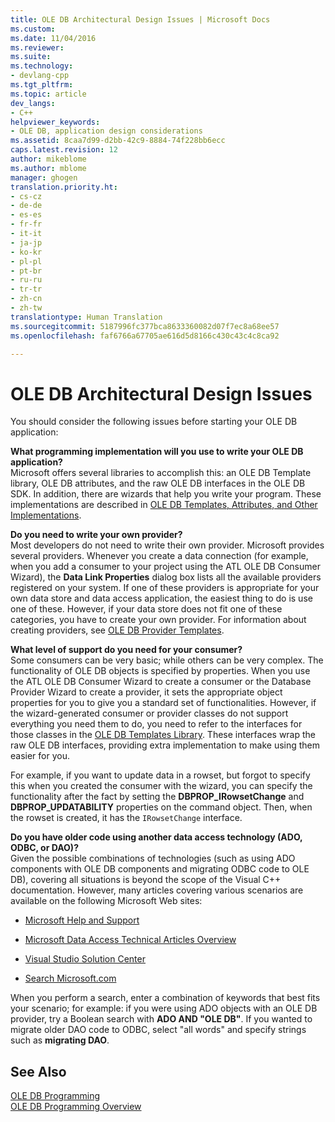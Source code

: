 ```yaml
---
title: OLE DB Architectural Design Issues | Microsoft Docs
ms.custom: 
ms.date: 11/04/2016
ms.reviewer: 
ms.suite: 
ms.technology:
- devlang-cpp
ms.tgt_pltfrm: 
ms.topic: article
dev_langs:
- C++
helpviewer_keywords:
- OLE DB, application design considerations
ms.assetid: 8caa7d99-d2bb-42c9-8884-74f228bb6ecc
caps.latest.revision: 12
author: mikeblome
ms.author: mblome
manager: ghogen
translation.priority.ht:
- cs-cz
- de-de
- es-es
- fr-fr
- it-it
- ja-jp
- ko-kr
- pl-pl
- pt-br
- ru-ru
- tr-tr
- zh-cn
- zh-tw
translationtype: Human Translation
ms.sourcegitcommit: 5187996fc377bca8633360082d07f7ec8a68ee57
ms.openlocfilehash: faf6766a67705ae616d5d8166c430c43c4c8ca92

---
```

# OLE DB Architectural Design Issues
You should consider the following issues before starting your OLE DB application:  
  
 **What programming implementation will you use to write your OLE DB application?**  
 Microsoft offers several libraries to accomplish this: an OLE DB Template library, OLE DB attributes, and the raw OLE DB interfaces in the OLE DB SDK. In addition, there are wizards that help you write your program. These implementations are described in [OLE DB Templates, Attributes, and Other Implementations](../../data/oledb/ole-db-templates-attributes-and-other-implementations.md).  
  
 **Do you need to write your own provider?**  
 Most developers do not need to write their own provider. Microsoft provides several providers. Whenever you create a data connection (for example, when you add a consumer to your project using the ATL OLE DB Consumer Wizard), the **Data Link Properties** dialog box lists all the available providers registered on your system. If one of these providers is appropriate for your own data store and data access application, the easiest thing to do is use one of these. However, if your data store does not fit one of these categories, you have to create your own provider. For information about creating providers, see [OLE DB Provider Templates](../../data/oledb/ole-db-provider-templates-cpp.md).  
  
 **What level of support do you need for your consumer?**  
 Some consumers can be very basic; while others can be very complex. The functionality of OLE DB objects is specified by properties. When you use the ATL OLE DB Consumer Wizard to create a consumer or the Database Provider Wizard to create a provider, it sets the appropriate object properties for you to give you a standard set of functionalities. However, if the wizard-generated consumer or provider classes do not support everything you need them to do, you need to refer to the interfaces for those classes in the [OLE DB Templates Library](../../data/oledb/ole-db-templates.md). These interfaces wrap the raw OLE DB interfaces, providing extra implementation to make using them easier for you.  
  
 For example, if you want to update data in a rowset, but forgot to specify this when you created the consumer with the wizard, you can specify the functionality after the fact by setting the **DBPROP_IRowsetChange** and **DBPROP_UPDATABILITY** properties on the command object. Then, when the rowset is created, it has the `IRowsetChange` interface.  
  
 **Do you have older code using another data access technology (ADO, ODBC, or DAO)?**  
 Given the possible combinations of technologies (such as using ADO components with OLE DB components and migrating ODBC code to OLE DB), covering all situations is beyond the scope of the Visual C++ documentation. However, many articles covering various scenarios are available on the following Microsoft Web sites:  
  
-   [Microsoft Help and Support](http://go.microsoft.com/fwlink/?linkid=148218)  
  
-   [Microsoft Data Access Technical Articles Overview](http://go.microsoft.com/fwlink/?linkid=148217)  
  
-   [Visual Studio Solution Center](http://go.microsoft.com/fwlink/?linkid=148215)  
  
-   [Search Microsoft.com](http://search.microsoft.com/)  
  
 When you perform a search, enter a combination of keywords that best fits your scenario; for example: if you were using ADO objects with an OLE DB provider, try a Boolean search with **ADO AND "OLE DB"**. If you wanted to migrate older DAO code to ODBC, select "all words" and specify strings such as **migrating DAO**.  
  
## See Also  
 [OLE DB Programming](../../data/oledb/ole-db-programming.md)   
 [OLE DB Programming Overview](../../data/oledb/ole-db-programming-overview.md)


<!--HONumber=Jan17_HO2-->


